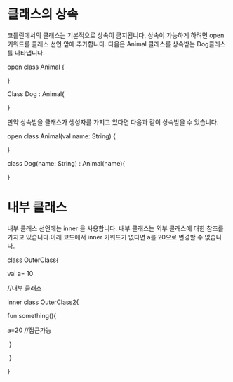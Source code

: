 # 클래스의 상속

코틀린에서의 클래스는 기본적으로 상속이 금지됩니다, 상속이 가능하게 하려면 open키워드를 클래스 선언 앞에 추가합니다. 다음은 Animal 클래스를 상속받는 Dog클래스를 나타냅니다.



open class Animal {

}

Class Dog : Animal{

}



만약 상속받을 클래스가 생성자를 가지고 있다면 다음과 같이 상속받을 수 있습니다.  



open class Animal(val name: String) {

}

class Dog(name: String) : Animal(name){

}



# 내부 클래스

내부 클래스 선언에는 inner 을 사용합니다. 내부 클래스는 외부 클래스에 대한 참조를 가지고 있습니다.아래 코드에서 inner 키워드가 없다면 a를 20으로 변경할 수 없습니다.



class OuterClass{

val a= 10



//내부 클래스

inner class OuterClass2{

fun something(){

a=20 //접근가능

​         }

​       }

}